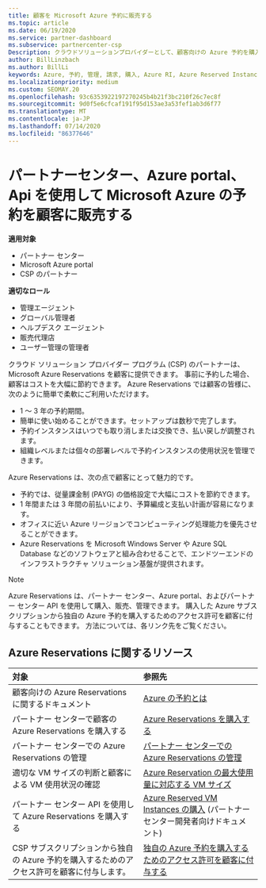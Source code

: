 ```yaml
---
title: 顧客を Microsoft Azure 予約に販売する
ms.topic: article
ms.date: 06/19/2020
ms.service: partner-dashboard
ms.subservice: partnercenter-csp
Description: クラウドソリューションプロバイダーとして、顧客向けの Azure 予約を購入、販売、管理することができます。 パートナーセンター、Azure portal、またはパートナーセンター API を使用します。
author: BillLinzbach
ms.author: BillLi
keywords: Azure, 予約, 管理, 請求, 購入, Azure RI, Azure Reserved Instances
ms.localizationpriority: medium
ms.custom: SEOMAY.20
ms.openlocfilehash: 93c6353922197270245b4b21f3bc210f26c7ec8f
ms.sourcegitcommit: 9d0f5e6cfcaf191f95d153ae3a53fef1ab3d6f77
ms.translationtype: MT
ms.contentlocale: ja-JP
ms.lasthandoff: 07/14/2020
ms.locfileid: "86377646"
---
```

# <a name="sell-microsoft-azure-reservations-to-customers-using-partner-center-the-azure-portal-or-apis"></a>パートナーセンター、Azure portal、Api を使用して Microsoft Azure の予約を顧客に販売する

**適用対象**

- パートナー センター
- Microsoft Azure portal
- CSP のパートナー

**適切なロール**

- 管理エージェント
- グローバル管理者
- ヘルプデスク エージェント
- 販売代理店
- ユーザー管理の管理者

クラウド ソリューション プロバイダー プログラム (CSP) のパートナーは、Microsoft Azure Reservations を顧客に提供できます。 事前に予約した場合、顧客はコストを大幅に節約できます。 Azure Reservations では顧客の皆様に、次のように簡単で柔軟にご利用いただけます。

- 1 ～ 3 年の予約期間。
- 簡単に使い始めることができます。セットアップは数秒で完了します。
- 予約インスタンスはいつでも取り消しまたは交換でき、払い戻しが調整されます。
- 組織レベルまたは個々の部署レベルで予約インスタンスの使用状況を管理できます。 

Azure Reservations は、次の点で顧客にとって魅力的です。

- 予約では、従量課金制 (PAYG) の価格設定で大幅にコストを節約できます。
- 1 年間または 3 年間の前払いにより、予算編成と支払い計画が容易になります。
- オフィスに近い Azure リージョンでコンピューティング処理能力を優先させることができます。
- Azure Reservations を Microsoft Windows Server や Azure SQL Database などのソフトウェアと組み合わせることで、エンドツーエンドのインフラストラクチャ ソリューション基盤が提供されます。

>[!NOTE]
> Azure Reservations は、パートナー センター、Azure portal、およびパートナー センター API を使用して購入、販売、管理できます。 購入した Azure サブスクリプションから独自の Azure 予約を購入するためのアクセス許可を顧客に付与することもできます。 方法については、各リンク先をご覧ください。

## <a name="azure-reservations-resources"></a>Azure Reservations に関するリソース

|**対象**   |**参照先**    |
|:-----------------------------|:-----------------|
| 顧客向けの Azure Reservations に関するドキュメント | [Azure の予約とは](https://docs.microsoft.com/azure/billing/billing-save-compute-costs-reservations)
|パートナー センターで顧客の Azure Reservations を購入する   |[Azure Reservations を購入する](azure-reservations-buying.md)
|パートナー センターでの Azure Reservations の管理 | [パートナー センターでの Azure Reservations の管理](azure-reservations-manage.md)
|適切な VM サイズの判断と顧客による VM 使用状況の確認   |[Azure Reservation の最大使用量に対応する VM サイズ](azure-usage.md)   |
|パートナー センター API を使用して Azure Reservations を購入する | [Azure Reserved VM Instances の購入](https://docs.microsoft.com/partner-center/develop/purchase-azure-reservations) (パートナー センター開発者向けドキュメント)   |
|CSP サブスクリプションから独自の Azure 予約を購入するためのアクセス許可を顧客に付与します。 | [独自の Azure 予約を購入するためのアクセス許可を顧客に付与する](give-customers-permission.md)   |
